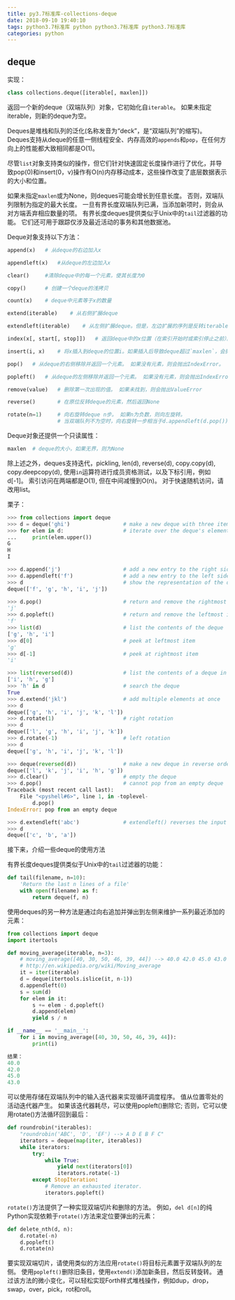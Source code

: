 ```yaml
---
title: py3.7标准库-collections-deque
date: 2018-09-10 19:40:10
tags: python3.7标准库 python python3.7标准库 python3.7标准库
categories: python
---
```


## **deque**

实现：

```python
class collections.deque([iterable[, maxlen]])
```

<!--more-->


返回一个新的deque（双端队列）对象，它初始化自`iterable`。 如果未指定iterable，则新的deque为空。

Deques是堆栈和队列的泛化\(名称发音为“deck”，是“双端队列”的缩写\)。Deques支持从deque的任意一侧线程安全、内存高效的`appends`和`pop`，在任何方向上的性能都大致相同都是O\(1\)。

尽管`list`对象支持类似的操作，但它们针对快速固定长度操作进行了优化，并导致pop\(0\)和insert\(0，v\)操作有O\(n\)内存移动成本，这些操作改变了底层数据表示的大小和位置。

如果未指定`maxlen`或为None，则deques可能会增长到任意长度。 否则，双端队列限制为指定的最大长度。 一旦有界长度双端队列已满，当添加新项时，则会从对方端丢弃相应数量的项。 有界长度deques提供类似于Unix中的`tail`过滤器的功能。 它们还可用于跟踪仅涉及最近活动的事务和其他数据池。

Deque对象支持以下方法：

```python
append(x)   # 从deque的右边加入x

appendleft(x)   #从deque的左边加入x

clear()     #清除deque中的每一个元素，使其长度为0

copy()      # 创建一个deque的浅拷贝

count(x)    # deque中元素等于x的数量

extend(iterable)    # 从右侧扩展deque

extendleft(iterable)    # 从左侧扩展deque。但是，左边扩展的序列是反转iterable的顺序

index(x[, start[, stop]])   # 返回deque中的x位置（在索引开始时或索引停止之前）。返回第一个匹配的对象，如果没找到，会抛出`ValueError`

insert(i, x)    # 将x插入到deque的位置i。如果插入后导致deque超过`maxlen`，会抛出`IndexError`

pop()   # 从deque的右侧移除并返回一个元素。 如果没有元素，则会抛出IndexError。

popleft()   # 从deque的左侧移除并返回一个元素。 如果没有元素，则会抛出IndexError。

remove(value)   # 删除第一次出现的值。 如果未找到，则会抛出ValueError

reverse()       # 在原位反转deque的元素，然后返回None

rotate(n=1)     # 向右旋转deque n步。 如果n为负数，则向左旋转。
                # 当双端队列不为空时，向右旋转一步相当于d.appendleft(d.pop())，向左旋转一步相当于d.append(d.popleft())。
```

Deque对象还提供一个只读属性：

```python
maxlen  # deque的大小，如果无界，则为None
```

除上述之外，deques支持迭代，pickling, len\(d\), reverse\(d\), copy.copy\(d\), copy.deepcopy\(d\), 使用`in`运算符进行成员资格测试，以及下标引用，例如d\[-1\]。 索引访问在两端都是O\(1\), 但在中间减慢到O\(n\)。 对于快速随机访问，请改用list。

栗子：

```python
>>> from collections import deque
>>> d = deque('ghi')                 # make a new deque with three items
>>> for elem in d:                   # iterate over the deque's elements
...     print(elem.upper())
G
H
I

>>> d.append('j')                    # add a new entry to the right side
>>> d.appendleft('f')                # add a new entry to the left side
>>> d                                # show the representation of the deque
deque(['f', 'g', 'h', 'i', 'j'])

>>> d.pop()                          # return and remove the rightmost item
'j'
>>> d.popleft()                      # return and remove the leftmost item
'f'
>>> list(d)                          # list the contents of the deque
['g', 'h', 'i']
>>> d[0]                             # peek at leftmost item
'g'
>>> d[-1]                            # peek at rightmost item
'i'

>>> list(reversed(d))                # list the contents of a deque in reverse
['i', 'h', 'g']
>>> 'h' in d                         # search the deque
True
>>> d.extend('jkl')                  # add multiple elements at once
>>> d
deque(['g', 'h', 'i', 'j', 'k', 'l'])
>>> d.rotate(1)                      # right rotation
>>> d
deque(['l', 'g', 'h', 'i', 'j', 'k'])
>>> d.rotate(-1)                     # left rotation
>>> d
deque(['g', 'h', 'i', 'j', 'k', 'l'])

>>> deque(reversed(d))               # make a new deque in reverse order
deque(['l', 'k', 'j', 'i', 'h', 'g'])
>>> d.clear()                        # empty the deque
>>> d.pop()                          # cannot pop from an empty deque
Traceback (most recent call last):
    File "<pyshell#6>", line 1, in -toplevel-
        d.pop()
IndexError: pop from an empty deque

>>> d.extendleft('abc')              # extendleft() reverses the input order
>>> d
deque(['c', 'b', 'a'])
```

接下来，介绍一些deque的使用方法

有界长度deques提供类似于Unix中的`tail`过滤器的功能：

```python
def tail(filename, n=10):
    'Return the last n lines of a file'
    with open(filename) as f:
        return deque(f, n)
```

使用deques的另一种方法是通过向右追加并弹出到左侧来维护一系列最近添加的元素：

```python
from collections import deque
import itertools

def moving_average(iterable, n=3):
    # moving_average([40, 30, 50, 46, 39, 44]) --> 40.0 42.0 45.0 43.0
    # http://en.wikipedia.org/wiki/Moving_average
    it = iter(iterable)
    d = deque(itertools.islice(it, n-1))
    d.appendleft(0)
    s = sum(d)
    for elem in it:
        s += elem - d.popleft()
        d.append(elem)
        yield s / n

if __name__ == '__main__':
    for i in moving_average([40, 30, 50, 46, 39, 44]):
        print(i)

结果：
40.0
42.0
45.0
43.0
```

可以使用存储在双端队列中的输入迭代器来实现循环调度程序。 值从位置零处的活动迭代器产生。 如果该迭代器耗尽，可以使用popleft\(\)删除它; 否则，它可以使用rotate\(\)方法循环回到最后：

```python
def roundrobin(*iterables):
    "roundrobin('ABC', 'D', 'EF') --> A D E B F C"
    iterators = deque(map(iter, iterables))
    while iterators:
        try:
            while True:
                yield next(iterators[0])
                iterators.rotate(-1)
        except StopIteration:
            # Remove an exhausted iterator.
            iterators.popleft()
```

`rotate()`方法提供了一种实现双端切片和删除的方法。 例如，`del d[n]`的纯Python实现依赖于`rotate()`方法来定位要弹出的元素：

```python
def delete_nth(d, n):
    d.rotate(-n)
    d.popleft()
    d.rotate(n)
```

要实现双端切片，请使用类似的方法应用`rotate()`将目标元素置于双端队列的左侧。 使用`popleft()`删除旧条目，使用`extend()`添加新条目，然后反转旋转。 通过该方法的微小变化，可以轻松实现Forth样式堆栈操作，例如dup，drop，swap，over，pick，rot和roll。
